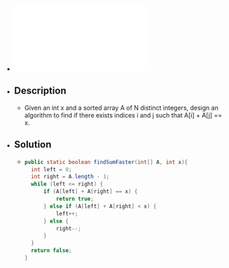 - ![disc07sol.pdf](../assets/disc07sol_1673680938430_0.pdf)
- ## Description
	- Given an int x and a sorted array A of N distinct integers, design an algorithm to find if there exists
	  indices i and j such that A[i] + A[j] == x.
- ## Solution
	- ```java
	  public static boolean findSumFaster(int[] A, int x){
	  	int left = 0;
	  	int right = A.length - 1;
	  	while (left <= right) {
	  		if (A[left] + A[right] == x) {
	  			return true;
	  		} else if (A[left] + A[right] < x) {
	  			left++;
	  		} else {
	  			right--;
	  		}
	  	}
	  	return false;
	  }
	  ```